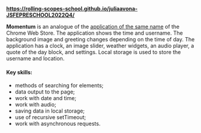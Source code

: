 **https://rolling-scopes-school.github.io/juliaavona-JSFEPRESCHOOL2022Q4/**

**Momentum** is an analogue of the [application of the same name](https://chrome.google.com/webstore/detail/momentum/laookkfknpbbblfpciffpaejjkokdgca?hl=en) of the Chrome Web Store. The application shows the time and username. The background image and greeting changes depending on the time of day.
The application has a clock, an image slider, weather widgets, an audio player, a quote of the day block, and settings. Local storage is used to store the username and location.

#### Key skills:
- methods of searching for elements;
- data output to the page;
- work with date and time;
- work with audio;
- saving data in local storage;
- use of recursive setTimeout;
- work with asynchronous requests.